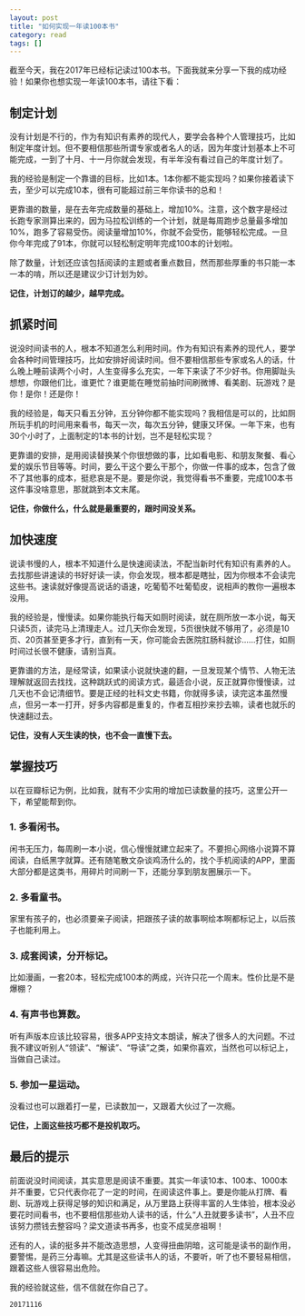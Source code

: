 ```yaml
---
layout: post
title: "如何实现一年读100本书"
category: read 
tags: []
---
```



截至今天，我在2017年已经标记读过100本书。下面我就来分享一下我的成功经验！如果你也想实现一年读100本书，请往下看：

## 制定计划

没有计划是不行的，作为有知识有素养的现代人，要学会各种个人管理技巧，比如制定年度计划。但不要相信那些所谓专家或者名人的话，因为年度计划基本上不可能完成，一到了十月、十一月你就会发现，有半年没有看过自己的年度计划了。

我的经验是制定一个靠谱的目标，比如1本。1本你都不能实现吗？如果你接着读下去，至少可以完成10本，很有可能超过前三年你读书的总和！

更靠谱的数量，是在去年完成数量的基础上，增加10%。注意，这个数字是经过长跑专家测算出来的，因为马拉松训练的一个计划，就是每周跑步总量最多增加10%，跑多了容易受伤。阅读量增加10%，你就不会受伤，能够轻松完成。一旦你今年完成了91本，你就可以轻松制定明年完成100本的计划啦。

除了数量，计划还应该包括阅读的主题或者重点数目，然而那些厚重的书只能一本一本的啃，所以还是建议少订计划为妙。

**记住，计划订的越少，越早完成。**

## 抓紧时间

说没时间读书的人，根本不知道怎么利用时间。作为有知识有素养的现代人，要学会各种时间管理技巧，比如安排好阅读时间。但不要相信那些专家或名人的话，什么晚上睡前读两个小时，人生变得多么充实，一年下来读了不少好书。你用脚趾头想想，你跟他们比，谁更忙？谁更能在睡觉前抽时间刷微博、看美剧、玩游戏？是你！是你！还是你！

我的经验是，每天只看五分钟，五分钟你都不能实现吗？我相信是可以的，比如厕所玩手机的时间用来看书，每天一次，每次五分钟，健康又环保。一年下来，也有30个小时了，上面制定的1本书的计划，岂不是轻松实现？

更靠谱的安排，是用阅读替换某个你很想做的事，比如看电影、和朋友聚餐、看心爱的娱乐节目等等。时间，要么干这个要么干那个，你做一件事的成本，包含了做不了其他事的成本，挺悲哀是不是。要是你说，我觉得看书不重要，完成100本书这件事没啥意思，那就跳到本文末尾。

**记住，你做什么，什么就是最重要的，跟时间没关系。**

## 加快速度

说读书慢的人，根本不知道什么是快速阅读法，不配当新时代有知识有素养的人。去找那些讲速读的书好好读一读，你会发现，根本都是瞎扯，因为你根本不会读完这些书。速读就好像提高说话的语速，吃葡萄不吐葡萄皮，说相声的教你一遍根本没用。

我的经验是，慢慢读。如果你能执行每天如厕时阅读，就在厕所放一本小说，每天只读5页，读完马上清理走人。过几天你会发现，5页很快就不够用了，必须是10页、20页甚至更多才行，直到有一天，你可能会去医院肛肠科就诊……打住，如厕时间过长很不健康，请别当真。

更靠谱的方法，是经常读，如果读小说就快速的翻，一旦发现某个情节、人物无法理解就返回去找找，这种跳跃式的阅读方式，最适合小说，反正就算你慢慢读，过几天也不会记清细节。要是正经的社科文史书籍，你就得多读，读完这本虽然慢点，但另一本一打开，好多内容都是重复的，作者互相抄来抄去嘛，读者也就乐的快速翻过去。

**记住，没有人天生读的快，也不会一直慢下去。**

## 掌握技巧

以在豆瓣标记为例，比如我，就有不少实用的增加已读数量的技巧，这里公开一下，希望能帮到你。

### 1. 多看闲书。

闲书无压力，每周刷一本小说，信心慢慢就建立起来了。不要担心网络小说算不算阅读，白纸黑字就算。还有随笔散文杂谈鸡汤什么的，找个手机阅读的APP，里面大部分都是这类书，用碎片时间刷一下，还能分享到朋友圈展示一下。

### 2. 多看童书。

家里有孩子的，也必须要亲子阅读，把跟孩子读的故事啊绘本啊都标记上，以后孩子也能利用上。

### 3. 成套阅读，分开标记。

比如漫画，一套20本，轻松完成100本的两成，兴许只花一个周末。性价比是不是爆棚？

### 4. 有声书也算数。

听有声版本应该比较容易，很多APP支持文本朗读，解决了很多人的大问题。不过我不建议听别人“领读”、“解读”、“导读”之类，如果你喜欢，当然也可以标记上，当做自己读过。

### 5. 参加一星运动。

没看过也可以跟着打一星，已读数加一，又跟着大伙过了一次瘾。

**记住，上面这些技巧都不是投机取巧。**

## 最后的提示

前面说没时间阅读，其实意思是阅读不重要。其实一年读10本、100本、1000本并不重要，它只代表你花了一定的时间，在阅读这件事上。要是你能从打牌、看剧、玩游戏上获得足够的知识和满足，从万里路上获得丰富的人生体验，根本没必要花时间看书，也不要相信那些劝人读书的话，什么“人丑就要多读书”，人丑不应该努力攒钱去整容吗？梁文道读书再多，也变不成吴彦祖啊！

还有的人，读的挺多并不能改造思想，人变得扭曲阴暗，这可能是读书的副作用，要警惕，是药三分毒嘛。尤其是这些读书人的话，不要听，听了也不要轻易相信，跟着这些人很容易出危险。

我的经验就这些，信不信就在你自己了。

`20171116`